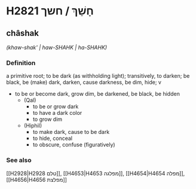 # H2821 חָשַׁךְ / חשך

## châshak

_(khaw-shak' | haw-SHAHK | ha-SHAHK)_

### Definition

a primitive root; to be dark (as withholding light); transitively, to darken; be black, be (make) dark, darken, cause darkness, be dim, hide; v

- to be or become dark, grow dim, be darkened, be black, be hidden
  - (Qal)
    - to be or grow dark
    - to have a dark color
    - to grow dim
  - (Hiphil)
    - to make dark, cause to be dark
    - to hide, conceal
    - to obscure, confuse (figuratively)

### See also

[[H2928|H2928 טלם]], [[H4653|H4653 מפלגה]], [[H4654|H4654 מפלה]], [[H4656|H4656 מפלצת]]
